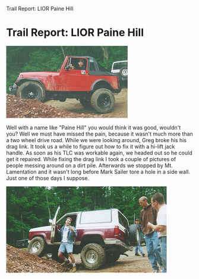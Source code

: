 Trail Report: LIOR Paine Hill

# Trail Report: LIOR Paine Hill

![Mark](/images/terry/trail/liorct2.jpg)

Well with a name like \"Paine Hill\" you would think it was good, wouldn\'t you? Well we must have missed the pain, because it wasn\'t much more than a two wheel drive road. While we were looking around, Greg broke his his drag link. It took us a while to figure out how to fix it with a hi-lift jack handle. As soon as his TLC was workable again, we headed out so he could get it repaired. While fixing the drag link I took a couple of pictures of people messing around on a dirt pile. Afterwards we stopped by Mt. Lamentation and it wasn\'t long before Mark Sailer tore a hole in a side wall. Just one of those days I suppose.

![Glen](/images/terry/trail/liorct1.jpg)
